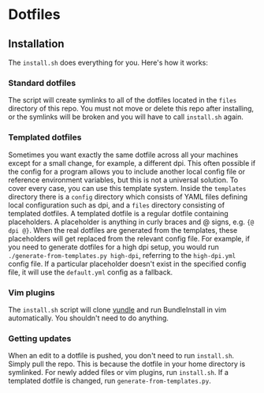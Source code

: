 # Dotfiles
## Installation
The `install.sh` does everything for you. Here's how it works:
### Standard dotfiles
The script will create symlinks to all of the dotfiles located in the `files` directory of this repo. You must not move or delete this repo after installing, or the symlinks will be broken and you will have to call `install.sh` again.
### Templated dotfiles
Sometimes you want exactly the same dotfile across all your machines except for a small change, for example, a different dpi. This often possible if the config for a program allows you to include another local config file or reference environment variables, but this is not a universal solution. To cover every case, you can use this template system. Inside the `templates` directory there is a `config` directory which consists of YAML files defining local configuration such as dpi, and a `files` directory consisting of templated dotfiles. A templated dotfile is a regular dotfile containing placeholders. A placeholder is anything in curly braces and @ signs, e.g. `{@ dpi @}`. When the real dotfiles are generated from the templates, these placeholders will get replaced from the relevant config file. For example, if you need to generate dotfiles for a high dpi setup, you would run `./generate-from-templates.py high-dpi`, referring to the `high-dpi.yml` config file. If a particular placeholder doesn't exist in the specified config file, it will use the `default.yml` config as a fallback.
### Vim plugins
The `install.sh` script will clone [vundle](https://github.com/gmarik/vundle) and run BundleInstall in vim automatically. You shouldn't need to do anything.
### Getting updates
When an edit to a dotfile is pushed, you don't need to run `install.sh`. Simply pull the repo. This is because the dotfile in your home directory is symlinked. For newly added files or vim plugins, run `install.sh`. If a templated dotfile is changed, run `generate-from-templates.py`.
